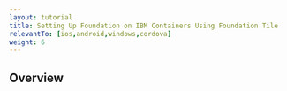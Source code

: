 ```yaml
---
layout: tutorial
title: Setting Up Foundation on IBM Containers Using Foundation Tile
relevantTo: [ios,android,windows,cordova]
weight: 6
---
```

## Overview
